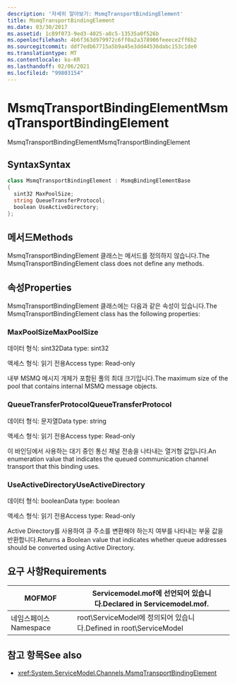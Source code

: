 ```yaml
---
description: '자세히 알아보기: MsmqTransportBindingElement'
title: MsmqTransportBindingElement
ms.date: 03/30/2017
ms.assetid: 1c89f073-9ed3-4025-a8c5-13535a0f526b
ms.openlocfilehash: 4b6f363d979972c6ff0a2a378906feeece2ff6b2
ms.sourcegitcommit: ddf7edb67715a5b9a45e3dd44536dabc153c1de0
ms.translationtype: MT
ms.contentlocale: ko-KR
ms.lasthandoff: 02/06/2021
ms.locfileid: "99803154"
---
```

# <a name="msmqtransportbindingelement"></a><span data-ttu-id="6b3b9-103">MsmqTransportBindingElement</span><span class="sxs-lookup"><span data-stu-id="6b3b9-103">MsmqTransportBindingElement</span></span>

<span data-ttu-id="6b3b9-104">MsmqTransportBindingElement</span><span class="sxs-lookup"><span data-stu-id="6b3b9-104">MsmqTransportBindingElement</span></span>  
  
## <a name="syntax"></a><span data-ttu-id="6b3b9-105">Syntax</span><span class="sxs-lookup"><span data-stu-id="6b3b9-105">Syntax</span></span>  
  
```csharp
class MsmqTransportBindingElement : MsmqBindingElementBase  
{  
  sint32 MaxPoolSize;  
  string QueueTransferProtocol;  
  boolean UseActiveDirectory;  
};  
```  
  
## <a name="methods"></a><span data-ttu-id="6b3b9-106">메서드</span><span class="sxs-lookup"><span data-stu-id="6b3b9-106">Methods</span></span>  

 <span data-ttu-id="6b3b9-107">MsmqTransportBindingElement 클래스는 메서드를 정의하지 않습니다.</span><span class="sxs-lookup"><span data-stu-id="6b3b9-107">The MsmqTransportBindingElement class does not define any methods.</span></span>  
  
## <a name="properties"></a><span data-ttu-id="6b3b9-108">속성</span><span class="sxs-lookup"><span data-stu-id="6b3b9-108">Properties</span></span>  

 <span data-ttu-id="6b3b9-109">MsmqTransportBindingElement 클래스에는 다음과 같은 속성이 있습니다.</span><span class="sxs-lookup"><span data-stu-id="6b3b9-109">The MsmqTransportBindingElement class has the following properties:</span></span>  
  
### <a name="maxpoolsize"></a><span data-ttu-id="6b3b9-110">MaxPoolSize</span><span class="sxs-lookup"><span data-stu-id="6b3b9-110">MaxPoolSize</span></span>  

 <span data-ttu-id="6b3b9-111">데이터 형식: sint32</span><span class="sxs-lookup"><span data-stu-id="6b3b9-111">Data type: sint32</span></span>  
  
 <span data-ttu-id="6b3b9-112">액세스 형식: 읽기 전용</span><span class="sxs-lookup"><span data-stu-id="6b3b9-112">Access type: Read-only</span></span>  
  
 <span data-ttu-id="6b3b9-113">내부 MSMQ 메시지 개체가 포함된 풀의 최대 크기입니다.</span><span class="sxs-lookup"><span data-stu-id="6b3b9-113">The maximum size of the pool that contains internal MSMQ message objects.</span></span>  
  
### <a name="queuetransferprotocol"></a><span data-ttu-id="6b3b9-114">QueueTransferProtocol</span><span class="sxs-lookup"><span data-stu-id="6b3b9-114">QueueTransferProtocol</span></span>  

 <span data-ttu-id="6b3b9-115">데이터 형식: 문자열</span><span class="sxs-lookup"><span data-stu-id="6b3b9-115">Data type: string</span></span>  
  
 <span data-ttu-id="6b3b9-116">액세스 형식: 읽기 전용</span><span class="sxs-lookup"><span data-stu-id="6b3b9-116">Access type: Read-only</span></span>  
  
 <span data-ttu-id="6b3b9-117">이 바인딩에서 사용하는 대기 중인 통신 채널 전송을 나타내는 열거형 값입니다.</span><span class="sxs-lookup"><span data-stu-id="6b3b9-117">An enumeration value that indicates the queued communication channel transport that this binding uses.</span></span>  
  
### <a name="useactivedirectory"></a><span data-ttu-id="6b3b9-118">UseActiveDirectory</span><span class="sxs-lookup"><span data-stu-id="6b3b9-118">UseActiveDirectory</span></span>  

 <span data-ttu-id="6b3b9-119">데이터 형식: boolean</span><span class="sxs-lookup"><span data-stu-id="6b3b9-119">Data type: boolean</span></span>  
  
 <span data-ttu-id="6b3b9-120">액세스 형식: 읽기 전용</span><span class="sxs-lookup"><span data-stu-id="6b3b9-120">Access type: Read-only</span></span>  
  
 <span data-ttu-id="6b3b9-121">Active Directory를 사용하여 큐 주소를 변환해야 하는지 여부를 나타내는 부울 값을 반환합니다.</span><span class="sxs-lookup"><span data-stu-id="6b3b9-121">Returns a Boolean value that indicates whether queue addresses should be converted using Active Directory.</span></span>  
  
## <a name="requirements"></a><span data-ttu-id="6b3b9-122">요구 사항</span><span class="sxs-lookup"><span data-stu-id="6b3b9-122">Requirements</span></span>  
  
|<span data-ttu-id="6b3b9-123">MOF</span><span class="sxs-lookup"><span data-stu-id="6b3b9-123">MOF</span></span>|<span data-ttu-id="6b3b9-124">Servicemodel.mof에 선언되어 있습니다.</span><span class="sxs-lookup"><span data-stu-id="6b3b9-124">Declared in Servicemodel.mof.</span></span>|  
|---------|-----------------------------------|  
|<span data-ttu-id="6b3b9-125">네임스페이스</span><span class="sxs-lookup"><span data-stu-id="6b3b9-125">Namespace</span></span>|<span data-ttu-id="6b3b9-126">root\ServiceModel에 정의되어 있습니다.</span><span class="sxs-lookup"><span data-stu-id="6b3b9-126">Defined in root\ServiceModel</span></span>|  
  
## <a name="see-also"></a><span data-ttu-id="6b3b9-127">참고 항목</span><span class="sxs-lookup"><span data-stu-id="6b3b9-127">See also</span></span>

- <xref:System.ServiceModel.Channels.MsmqTransportBindingElement>
